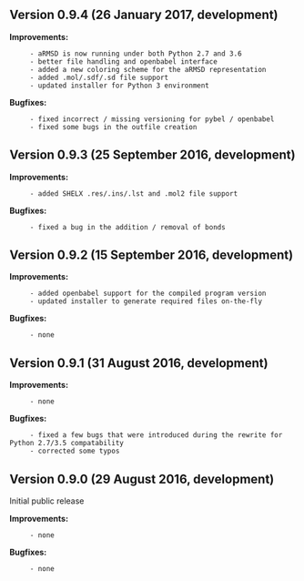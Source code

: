 Version     0.9.4 (26 January 2017, development)
------------------------
     
**Improvements:**

         - aRMSD is now running under both Python 2.7 and 3.6
         - better file handling and openbabel interface
         - added a new coloring scheme for the aRMSD representation
         - added .mol/.sdf/.sd file support
         - updated installer for Python 3 environment
    
**Bugfixes:**

         - fixed incorrect / missing versioning for pybel / openbabel
         - fixed some bugs in the outfile creation


Version     0.9.3 (25 September 2016, development)
------------------------
     
**Improvements:**

         - added SHELX .res/.ins/.lst and .mol2 file support
    
**Bugfixes:**

         - fixed a bug in the addition / removal of bonds


Version     0.9.2 (15 September 2016, development)
------------------------
     
**Improvements:**

         - added openbabel support for the compiled program version
         - updated installer to generate required files on-the-fly
    
**Bugfixes:**

         - none


Version     0.9.1 (31 August 2016, development)
------------------------
     
**Improvements:**

         - none
    
**Bugfixes:**

         - fixed a few bugs that were introduced during the rewrite for Python 2.7/3.5 compatability
         - corrected some typos


Version     0.9.0 (29 August 2016, development)
------------------------
 Initial public release
    
**Improvements:**

         - none
    
**Bugfixes:**

         - none
